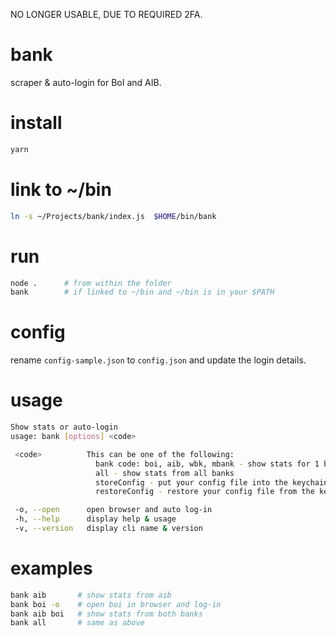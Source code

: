 NO LONGER USABLE, DUE TO REQUIRED 2FA.


# bank
scraper & auto-login for BoI and AIB.


# install
```sh
yarn
```

# link to ~/bin
```sh
ln -s ~/Projects/bank/index.js  $HOME/bin/bank
```

# run
```sh
node .      # from within the folder
bank        # if linked to ~/bin and ~/bin is in your $PATH
```


# config
rename `config-sample.json` to `config.json` and update the login details.

# usage
```sh
Show stats or auto-login
usage: bank [options] <code>

 <code>          This can be one of the following:
                   bank code: boi, aib, wbk, mbank - show stats for 1 bank
                   all - show stats from all banks
                   storeConfig - put your config file into the keychain
                   restoreConfig - restore your config file from the keychain

 -o, --open      open browser and auto log-in
 -h, --help      display help & usage
 -v, --version   display cli name & version
 ```

 # examples
 ```sh
bank aib       # show stats from aib
bank boi -o    # open boi in browser and log-in
bank aib boi   # show stats from both banks
bank all       # same as above
 ```
